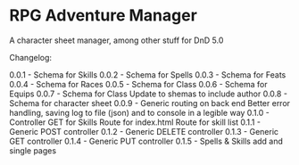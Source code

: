 # RPG Adventure Manager
A character sheet manager, among other stuff for DnD 5.0

Changelog:

0.0.1 - Schema for Skills
0.0.2 - Schema for Spells
0.0.3 - Schema for Feats
0.0.4 - Schema for Races
0.0.5 - Schema for Class
0.0.6 - Schema for Equips
0.0.7 - Schema for Class
		Update to shemas to include author
0.0.8 - Schema for character sheet
0.0.9 - Generic routing on back end
		Better error handling, saving log to file (json) and to console in a legible way
0.1.0 - Controller GET for Skills
		Route for index.html
		Route for skill list
0.1.1 - Generic POST controller 
0.1.2 - Generic DELETE controller
0.1.3 - Generic GET controller
0.1.4 - Generic PUT controller
0.1.5 - Spells & Skills add and single pages